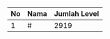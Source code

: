 | No | Nama            | Jumlah Level |
|----|-----------------|--------------|
| 1  | #    |    2919        |
